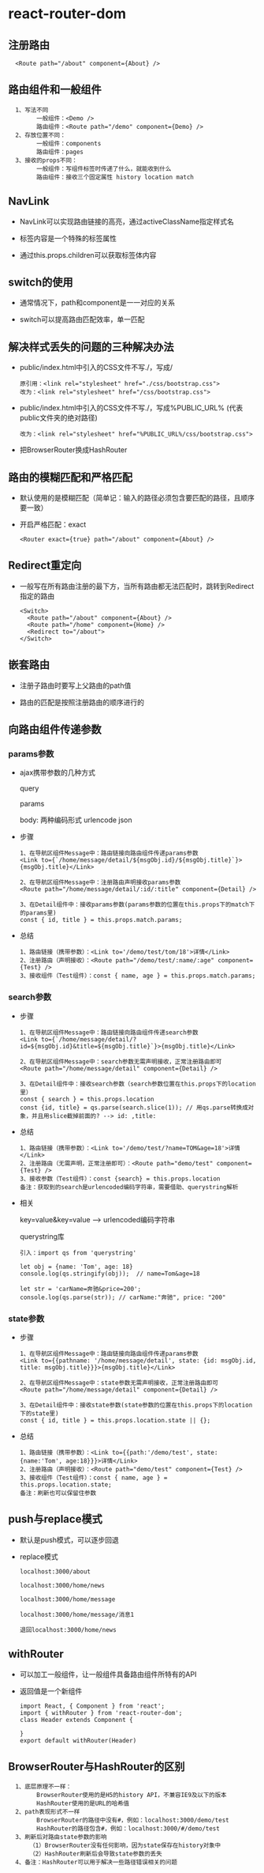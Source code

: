 # react-router-dom

## 注册路由

      <Route path="/about" component={About} />

## 路由组件和一般组件

      1、写法不同
            一般组件：<Demo />
            路由组件：<Route path="/demo" component={Demo} />
      2、存放位置不同：
            一般组件：components
            路由组件：pages
      3、接收的props不同：
            一般组件：写组件标签时传递了什么，就能收到什么
            路由组件：接收三个固定属性 history location match

## NavLink

- NavLink可以实现路由链接的高亮，通过activeClassName指定样式名

- 标签内容是一个特殊的标签属性

- 通过this.props.children可以获取标签体内容

## switch的使用

- 通常情况下，path和component是一一对应的关系

- switch可以提高路由匹配效率，单一匹配

## 解决样式丢失的问题的三种解决办法

- public/index.html中引入的CSS文件不写./，写成/

      原引用：<link rel="stylesheet" href="./css/bootstrap.css">
      改为：<link rel="stylesheet" href="/css/bootstrap.css">

- public/index.html中引入的CSS文件不写./，写成%PUBLIC_URL% (代表public文件夹的绝对路径)

      改为：<link rel="stylesheet" href="%PUBLIC_URL%/css/bootstrap.css">

- 把BrowserRouter换成HashRouter

## 路由的模糊匹配和严格匹配

- 默认使用的是模糊匹配（简单记：输入的路径必须包含要匹配的路径，且顺序要一致）

- 开启严格匹配：exact

      <Router exact={true} path="/about" component={About} />

## Redirect重定向

- 一般写在所有路由注册的最下方，当所有路由都无法匹配时，跳转到Redirect指定的路由

      <Switch>
        <Route path="/about" component={About} />
        <Route path="/home" component={Home} />
        <Redirect to="/about">
      </Switch>

## 嵌套路由

- 注册子路由时要写上父路由的path值

- 路由的匹配是按照注册路由的顺序进行的

## 向路由组件传递参数

### params参数

- ajax携带参数的几种方式

  query

  params

  body: 两种编码形式 urlencode json

- 步骤

      1、在导航区组件Message中：路由链接向路由组件传递params参数
      <Link to={`/home/message/detail/${msgObj.id}/${msgObj.title}`}>{msgObj.title}</Link>

      2、在导航区组件Message中：注册路由声明接收params参数
      <Route path="/home/message/detail/:id/:title" component={Detail} />

      3、在Detail组件中：接收params参数(params参数的位置在this.props下的match下的params里)
      const { id, title } = this.props.match.params;

- 总结

      1、路由链接（携带参数）：<Link to='/demo/test/tom/18'>详情</Link>
      2、注册路由（声明接收）：<Route path="/demo/test/:name/:age" component={Test} />
      3、接收组件（Test组件）：const { name, age } = this.props.match.params; 

### search参数

- 步骤

      1、在导航区组件Message中：路由链接向路由组件传递search参数
      <Link to={`/home/message/detail/?id=${msgObj.id}&title=${msgObj.title}`}>{msgObj.title}</Link>

      2、在导航区组件Message中：search参数无需声明接收，正常注册路由即可
      <Route path="/home/message/detail" component={Detail} />

      3、在Detail组件中：接收search参数（search参数位置在this.props下的location里）
      const { search } = this.props.location
      const {id, title} = qs.parse(search.slice(1)); // 用qs.parse转换成对象，并且用slice截掉前面的? --> id: ,title:

- 总结

      1、路由链接（携带参数）：<Link to='/demo/test/?name=TOM&age=18'>详情</Link>
      2、注册路由（无需声明，正常注册即可）：<Route path="demo/test" component={Test} />
      3、接收参数（Test组件）：const {search} = this.props.location
      备注：获取到的search是urlencoded编码字符串，需要借助、querystring解析

- 相关

  key=value&key=value --> urlencoded编码字符串

  querystring库

      引入：import qs from 'querystring'

      let obj = {name: 'Tom', age: 18}
      console.log(qs.stringify(obj));  // name=Tom&age=18

      let str = 'carName=奔驰&price=200';
      console.log(qs.parse(str)); // carName:"奔驰", price: "200"

### state参数

- 步骤

      1、在导航区组件Message中：路由链接向路由组件传递params参数
      <Link to={{pathname: '/home/message/detail', state: {id: msgObj.id, title: msgObj.title}}}>{msgObj.title}</Link>

      2、在导航区组件Message中：state参数无需声明接收，正常注册路由即可
      <Route path="/home/message/detail" component={Detail} />

      3、在Detail组件中：接收state参数(state参数的位置在this.props下的location下的state里)
      const { id, title } = this.props.location.state || {};

- 总结

      1、路由链接（携带参数）：<Link to={{path:'/demo/test', state:{name:'Tom', age:18}}}>详情</Link>
      2、注册路由（声明接收）：<Route path="demo/test" component={Test} />
      3、接收组件（Test组件）：const { name, age } = this.props.location.state; 
      备注：刷新也可以保留住参数

## push与replace模式

- 默认是push模式，可以逐步回退

- replace模式

      localhost:3000/about

      localhost:3000/home/news

      localhost:3000/home/message

      localhost:3000/home/message/消息1

      退回localhost:3000/home/news

## withRouter

- 可以加工一般组件，让一般组件具备路由组件所特有的API

- 返回值是一个新组件

      import React, { Component } from 'react';
      import { withRouter } from 'react-router-dom';
      class Header extends Component {

      }
      export default withRouter(Header)

## BrowserRouter与HashRouter的区别

      1、底层原理不一样：
            BrowserRouter使用的是H5的history API，不兼容IE9及以下的版本
            HashRouter使用的是URL的哈希值
      2、path表现形式不一样
            BrowserRouter的路径中没有#，例如：localhost:3000/demo/test
            HashRouter的路径包含#，例如：localhost:3000/#/demo/test
      3、刷新后对路由state参数的影响
          （1）BrowserRouter没有任何影响，因为state保存在history对象中
          （2）HashRouter刷新后会导致state参数的丢失
      4、备注：HashRouter可以用于解决一些路径错误相关的问题
